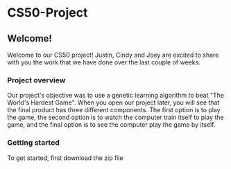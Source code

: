 # CS50-Project

## Welcome!

Welcome to our CS50 project! Justin, Cindy and Joey are excited to share with you the work that we have done over the last couple of weeks. 

### Project overview 

Our project's objective was to use a genetic learning algorithm to beat "The World's Hardest Game". When you open our project later, you will see that the final product has three different components. The first option is to play the game, the second option is to watch the computer train itself to play the game, and the final option is to see the computer play the game by itself. 

### Getting started 

To get started, first download the zip file 



